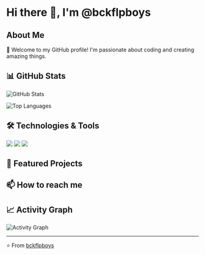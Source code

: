 # Hi there 👋, I'm @bckflpboys

## About Me
🚀 Welcome to my GitHub profile! I'm passionate about coding and creating amazing things.

## 📊 GitHub Stats
![GitHub Stats](https://github-readme-stats.vercel.app/api?username=bckflpboys&show_icons=true&theme=radical)

![Top Languages](https://github-readme-stats.vercel.app/api/top-langs/?username=bckflpboys&layout=compact&theme=radical)

## 🛠️ Technologies & Tools
![](https://img.shields.io/badge/Code-JavaScript-informational?style=flat&logo=javascript&logoColor=white&color=2bbc8a)
![](https://img.shields.io/badge/Code-Python-informational?style=flat&logo=python&logoColor=white&color=2bbc8a)
![](https://img.shields.io/badge/Tools-Git-informational?style=flat&logo=git&logoColor=white&color=2bbc8a)

## 🌟 Featured Projects
<!-- You can add your featured projects here -->

## 📫 How to reach me
<!-- Add your social media links here -->

## 📈 Activity Graph
![Activity Graph](https://activity-graph.herokuapp.com/graph?username=bckflpboys&theme=github)

---
⭐️ From [bckflpboys](https://github.com/bckflpboys)
